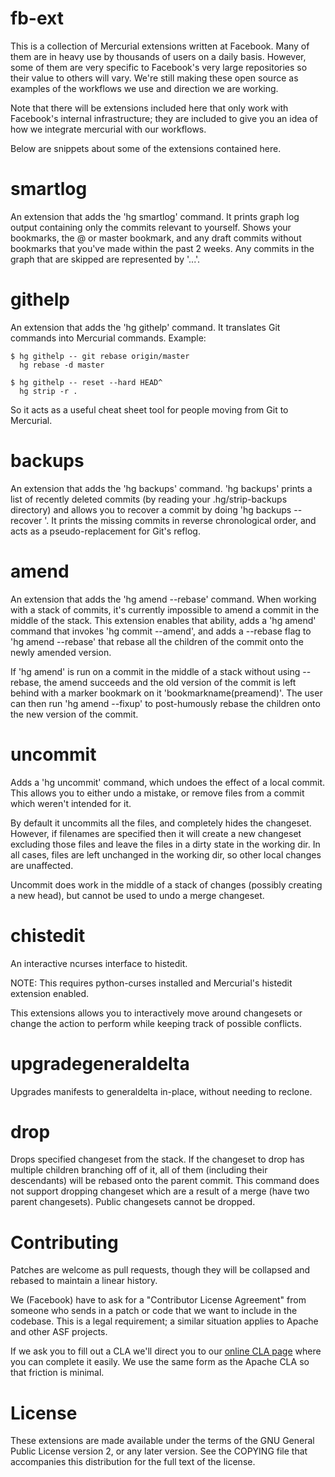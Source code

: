 fb-ext
=============

This is a collection of Mercurial extensions written at Facebook. Many of them
are in heavy use by thousands of users on a daily basis. However, some of them
are very specific to Facebook's very large repositories so their value to
others will vary. We're still making these open source as examples of the
workflows we use and direction we are working.

Note that there will be extensions included here that only work with Facebook's
internal infrastructure; they are included to give you an idea of how we
integrate mercurial with our workflows.

Below are snippets about some of the extensions contained here.


smartlog
==========

An extension that adds the 'hg smartlog' command. It prints graph log output
containing only the commits relevant to yourself. Shows your bookmarks, the @
or master bookmark, and any draft commits without bookmarks that you've made
within the past 2 weeks. Any commits in the graph that are skipped are
represented by '...'.

githelp
==========

An extension that adds the 'hg githelp' command. It translates Git commands
into Mercurial commands. Example:

    $ hg githelp -- git rebase origin/master
      hg rebase -d master

    $ hg githelp -- reset --hard HEAD^
      hg strip -r .

So it acts as a useful cheat sheet tool for people moving from Git to Mercurial.


backups
==========

An extension that adds the 'hg backups' command. 'hg backups' prints a list of
recently deleted commits (by reading your .hg/strip-backups directory) and
allows you to recover a commit by doing 'hg backups --recover <commithash>'. It
prints the missing commits in reverse chronological order, and acts as a
pseudo-replacement for Git's reflog.


amend
==========

An extension that adds the 'hg amend --rebase' command. When working with a
stack of commits, it's currently impossible to amend a commit in the middle of
the stack. This extension enables that ability, adds a 'hg amend' command that
invokes 'hg commit --amend', and adds a --rebase flag to 'hg amend --rebase'
that rebase all the children of the commit onto the newly amended version.

If 'hg amend' is run on a commit in the middle of a stack without using
--rebase, the amend succeeds and the old version of the commit is left behind
with a marker bookmark on it 'bookmarkname(preamend)'. The user can then run
'hg amend --fixup' to post-humously rebase the children onto the new version of
the commit.

uncommit
========
Adds a 'hg uncommit' command, which undoes the effect of a local commit. This
allows you to either undo a mistake, or remove files from a commit which
weren't intended for it.

By default it uncommits all the files, and completely hides the changeset.
However, if filenames are specified then it will create a new changeset
excluding those files and leave the files in a dirty state in the working dir.
In all cases, files are left unchanged in the working dir, so other local
changes are unaffected.

Uncommit does work in the middle of a stack of changes (possibly creating a new
head), but cannot be used to undo a merge changeset.

chistedit
==========
An interactive ncurses interface to histedit.

NOTE: This requires python-curses installed and Mercurial's histedit extension
enabled.

This extensions allows you to interactively move around changesets or change
the action to perform while keeping track of possible conflicts.

upgradegeneraldelta
===================

Upgrades manifests to generaldelta in-place, without needing to reclone.

drop
==========
Drops specified changeset from the stack. If the changeset to drop has multiple
children branching off of it, all of them (including their descendants)
will be rebased onto the parent commit.
This command does not support dropping changeset which are a result
 of a merge (have two parent changesets). Public changesets cannot be dropped.

Contributing
============

Patches are welcome as pull requests, though they will be collapsed and rebased
to maintain a linear history.


We (Facebook) have to ask for a "Contributor License Agreement" from someone
who sends in a patch or code that we want to include in the codebase. This is a
legal requirement; a similar situation applies to Apache and other ASF
projects.

If we ask you to fill out a CLA we'll direct you to our
[online CLA page](https://developers.facebook.com/opensource/cla) where you can
complete it easily. We use the same form as the Apache CLA so that friction is
minimal.

License
=======

These extensions are made available under the terms of the GNU General Public
License version 2, or any later version. See the COPYING file that accompanies
this distribution for the full text of the license.
